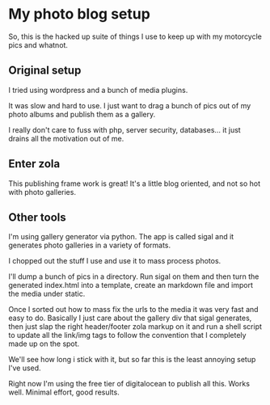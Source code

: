 # My photo blog setup

So, this is the hacked up suite of things I use to keep up with my motorcycle pics and whatnot.

## Original setup

I tried using wordpress and a bunch of media plugins.

It was slow and hard to use. I just want to drag a bunch of pics out of my photo albums and publish them as a gallery.

I really don't care to fuss with php, server security, databases... it just drains all the motivation out of me.

## Enter zola

This publishing frame work is great! It's a little blog oriented, and not so hot with photo galleries.

## Other tools

I'm using gallery generator via python. The app is called sigal and it generates photo galleries in a variety of formats.

I chopped out the stuff I use and use it to mass process photos.

I'll dump a bunch of pics in a directory. Run sigal on them and then turn the generated index.html into a template, create an markdown file and import the media under static.

Once I sorted out how to mass fix the urls to the media it was very fast and easy to do. Basically I just care about the gallery div that sigal generates, then just slap the right header/footer zola markup on it and run a shell script to update all the link/img tags to follow the convention that I completely made up on the spot.

We'll see how long i stick with it, but so far this is the least annoying setup I've  used.

Right now I'm using the free tier of digitalocean to publish all this. Works well. Minimal effort, good results.
